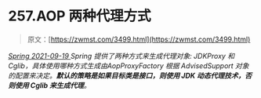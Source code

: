 <!--yml
category: 未分类
date: 0001-01-01 00:00:00
-->

# 257.AOP 两种代理方式

> 原文：[https://zwmst.com/3499.html](https://zwmst.com/3499.html)

   [ *Spring* ](https://zwmst.com/spring)*[ <time datetime="2021-09-19T20:40:33+08:00"> 2021-09-19 </time> ](https://zwmst.com/3499.html)  Spring 提供了两种方式来生成代理对象: JDKProxy 和 Cglib，具体使用哪种方式生成由AopProxyFactory 根据 AdvisedSupport 对象的配置来决定。**默认的策略是如果目标类是接口，则使用 JDK 动态代理技术，否则使用 Cglib 来生成代理**。*